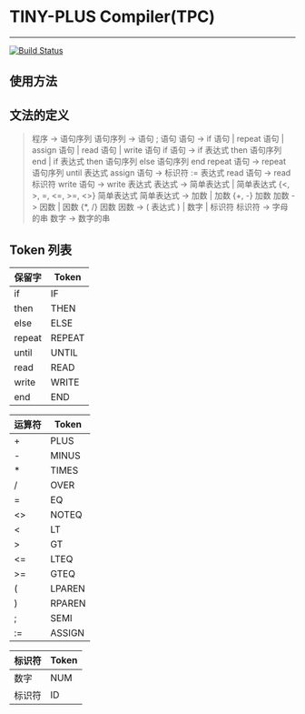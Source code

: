 # TINY-PLUS Compiler(TPC)
---
[![Build Status](https://travis-ci.org/Bye-lemon/TINY-PLUS-Complier.svg?branch=master)](https://travis-ci.org/Bye-lemon/TINY-PLUS-Complier)

## 使用方法

## 文法的定义

> 程序 -> 语句序列
> 语句序列 -> 语句 ; 语句
> 语句 -> if 语句 | repeat 语句 | assign 语句 | read 语句 | write 语句
> if 语句 -> if 表达式 then 语句序列 end | if 表达式 then 语句序列 else 语句序列 end
> repeat 语句 -> repeat 语句序列 until 表达式
> assign 语句 -> 标识符 := 表达式
> read 语句 -> read 标识符
> write 语句 -> write 表达式
> 表达式 -> 简单表达式 | 简单表达式 {<, >, =, <=, >=, <>} 简单表达式
> 简单表达式 -> 加数 | 加数 {+, -} 加数
> 加数 -> 因数 | 因数 {*, /} 因数
> 因数 -> ( 表达式 ) | 数字 | 标识符
> 标识符 -> 字母的串
> 数字 -> 数字的串

## Token 列表

| 保留字 | Token  |
| ------ | ------ |
| if     | IF     |
| then   | THEN   |
| else   | ELSE   |
| repeat | REPEAT |
| until  | UNTIL  |
| read   | READ   |
| write  | WRITE  |
| end    | END    |

| 运算符 | Token  |
| ------ | ------ |
| +      | PLUS   |
| -      | MINUS  |
| *      | TIMES  |
| /      | OVER   |
| =      | EQ     |
| <>     | NOTEQ  |
| <      | LT     |
| \>      | GT     |
| <=     | LTEQ   |
| \>=    | GTEQ   |
| (      | LPAREN |
| )      | RPAREN |
| ;      | SEMI   |
| :=     | ASSIGN |

| 标识符 | Token |
| ------ | ----- |
| 数字   | NUM   |
| 标识符 | ID    |

